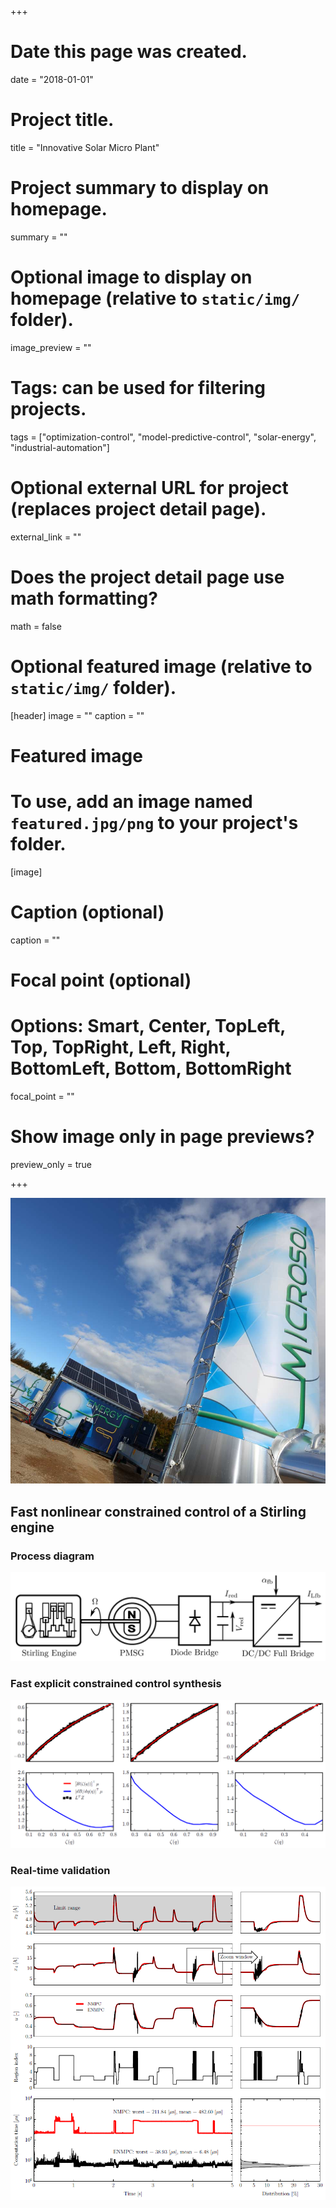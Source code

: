 +++
# Date this page was created.
date = "2018-01-01"

# Project title.
title = "Innovative Solar Micro Plant"

# Project summary to display on homepage.
summary = ""

# Optional image to display on homepage (relative to `static/img/` folder).
image_preview = ""

# Tags: can be used for filtering projects.
tags = ["optimization-control", "model-predictive-control", "solar-energy", "industrial-automation"]

# Optional external URL for project (replaces project detail page).
external_link = ""

# Does the project detail page use math formatting?
math = false

# Optional featured image (relative to `static/img/` folder).
[header]
image = ""
caption = ""

# Featured image
# To use, add an image named `featured.jpg/png` to your project's folder. 
[image]
  # Caption (optional)
  caption = ""

  # Focal point (optional)
  # Options: Smart, Center, TopLeft, Top, TopRight, Left, Right, BottomLeft, Bottom, BottomRight
  focal_point = ""

  # Show image only in page previews?
  preview_only = true

+++

[![Miscrosol](microsol.png)](microsol.png)

## Fast nonlinear constrained control of a Stirling engine

### Process diagram

[![Process diagram](stirling_diagram.png)](stirling_diagram.png)

### Fast explicit constrained control synthesis

[![Nonlinear analysis](empc_nonlin.png)](empc_nonlin.png)

### Real-time validation

[![Validation and real-time analysis](empc_valid.png)](empc_valid.png)

